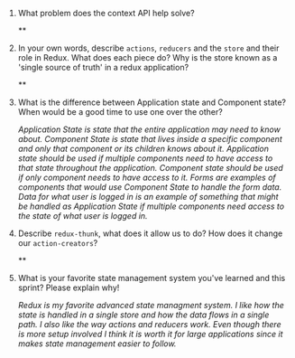 1. What problem does the context API help solve?

    **

2. In your own words, describe `actions`, `reducers` and the `store` and their role in Redux. What does each piece do? Why is the store known as a 'single source of truth' in a redux application?

    **

3. What is the difference between Application state and Component state? When would be a good time to use one over the other?

    *Application State is state that the entire application may need to know about. Component State is state that lives inside a specific component and only that component or its children knows about it. Application state should be used if multiple components need to have access to that state throughout the application. Component state should be used if only component needs to have access to it. Forms are examples of components that would use Component State to handle the form data. Data for what user is logged in is an example of something that might be handled as Application State if multiple components need access to the state of what user is logged in.*

4. Describe `redux-thunk`, what does it allow us to do? How does it change our `action-creators`?

    **

5. What is your favorite state management system you've learned and this sprint? Please explain why!

    *Redux is my favorite advanced state managment system. I like how the state is handled in a single store and how the data flows in a single path. I also like the way actions and reducers work. Even though there is more setup involved I think it is worth it for large applications since it makes state management easier to follow.*
